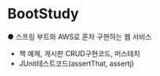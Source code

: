 # BootStudy


● 스프링 부트와 AWS로 혼자 구현하는 웹 서비스

- 책 예제, 게시판 CRUD구현코드, 머스테치
- JUnit테스트코드(assertThat, assertj)


